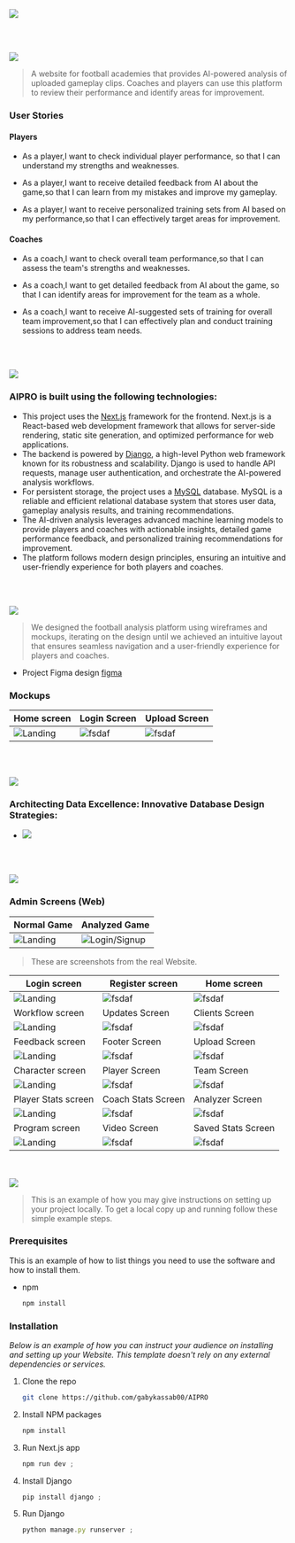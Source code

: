 <img src="./readme/Readme Template Assets//title1.svg"/>

<br><br>

<!-- project philosophy -->
<img src="./readme/Readme Template Assets/title2.svg"/>

>  A website for football academies that provides AI-powered analysis of uploaded gameplay clips. Coaches and players can use this platform to review their performance and identify areas for improvement.


### User Stories
#### Players

- As a player,I want to check individual player performance, so that I can understand my strengths and weaknesses.

- As a player,I want to receive detailed feedback from AI about the game,so that I can learn from my mistakes and improve my gameplay.

- As a player,I want to receive personalized training sets from AI based on my performance,so that I can effectively target areas for improvement.

#### Coaches

- As a coach,I want to check overall team performance,so that I can assess the team's strengths and weaknesses.

- As a coach,I want to get detailed feedback from AI about the game, so that I can identify areas for improvement for the team as a whole.

- As a coach,I want to receive AI-suggested sets of training for overall team improvement,so that I can effectively plan and conduct training sessions to address team needs.

<br><br>
<!-- Tech stack -->
<img src="./readme/Readme Template Assets/title3.svg"/>

###  AIPRO is built using the following technologies:

- This project uses the [Next.js](https://nextjs.org/) framework for the frontend. Next.js is a React-based web development framework that allows for server-side rendering, static site generation, and optimized performance for web applications.
- The backend is powered by [Django](https://www.djangoproject.com/), a high-level Python web framework known for its robustness and scalability. Django is used to handle API requests, manage user authentication, and orchestrate the AI-powered analysis workflows.
- For persistent storage, the project uses a [MySQL](https://www.mysql.com/) database. MySQL is a reliable and efficient relational database system that stores user data, gameplay analysis results, and training recommendations.
- The AI-driven analysis leverages advanced machine learning models to provide players and coaches with actionable insights, detailed game performance feedback, and personalized training recommendations for improvement.
- The platform follows modern design principles, ensuring an intuitive and user-friendly experience for both players and coaches.

<br><br>
<!-- UI UX -->
<img src="./readme/Readme Template Assets//title4.svg"/>


> We designed the football analysis platform using wireframes and mockups, iterating on the design until we achieved an intuitive layout that ensures seamless navigation and a user-friendly experience for players and coaches.

- Project Figma design [figma](https://www.figma.com/design/ZAy6TOinYUcO0aj3j9E5T0/Untitled?node-id=0-1&p=f&t=xAyXD9uoC30yY66z-0)


### Mockups
| Home screen  | Login Screen | Upload Screen |
| ---| ---| ---|
| ![Landing](./readme/demo/herofigma.png) | ![fsdaf](./readme/demo/loginfigma.png) | ![fsdaf](./readme/demo/uploadfigma.png) |

<br><br>
<!-- Database Design -->
<img src="./readme/Readme Template Assets/title5.svg"/>

###  Architecting Data Excellence: Innovative Database Design Strategies:

- <img src="./readme/public/db.png">


<br><br>

<!-- Implementation -->
<img src="./readme/Readme Template Assets/title6.svg"/>


### Admin Screens (Web)

| Normal Game  | Analyzed Game  | 
| -----------------| -----------------|
|![Landing](/readme/gif/before.gif)|![Login/Signup](/readme/gif/after.gif)|

> These are screenshots from the real Website.

| Login screen  | Register screen |  Home screen |
| ---| ---| ---|
| ![Landing](./readme/demo/login.png) | ![fsdaf](./readme/demo/register.png) | ![fsdaf](./readme/demo/home.png) |
| Workflow screen  | Updates Screen  | Clients Screen  |
| ![Landing](./readme/demo/workflow.png) | ![fsdaf](./readme/demo/update.png) | ![fsdaf](./readme/demo/clients.png) |
| Feedback screen  | Footer Screen  | Upload Screen  |
| ![Landing](./readme/demo/feedback.png) | ![fsdaf](./readme/demo/footer.png) | ![fsdaf](./readme/demo/upload.png) |
| Character screen  | Player Screen  | Team Screen  |
| ![Landing](./readme/demo/character.png) | ![fsdaf](./readme/demo/player.png) | ![fsdaf](./readme/demo/team.png) |
| Player Stats screen  | Coach Stats Screen  | Analyzer Screen  |
| ![Landing](./readme/demo/playerstats.png) | ![fsdaf](./readme/demo/coachstats.png) | ![fsdaf](./readme/demo/analyzer.png) |
| Program screen  | Video Screen  | Saved Stats Screen  |
| ![Landing](./readme/demo/program.png) | ![fsdaf](./readme/demo/video.png) | ![fsdaf](./readme/demo/saved.png) |

<br><br>
<img src="./readme/Readme Template Assets/title10.svg" id="installation"/>


> This is an example of how you may give instructions on setting up your project locally.
To get a local copy up and running follow these simple example steps.
### Prerequisites

This is an example of how to list things you need to use the software and how to install them.
* npm
  ```sh
  npm install 
  ```

### Installation

_Below is an example of how you can instruct your audience on installing and setting up your Website. This template doesn't rely on any external dependencies or services._

1. Clone the repo
   ```sh
   git clone https://github.com/gabykassab00/AIPRO
   ```
2. Install NPM packages
   ```sh
   npm install
   ```
3. Run Next.js app
   ```js
   npm run dev ;
   ```
4. Install Django
   ```js
   pip install django ;
   ```
5. Run Django
   ```js
   python manage.py runserver ;
   ```


